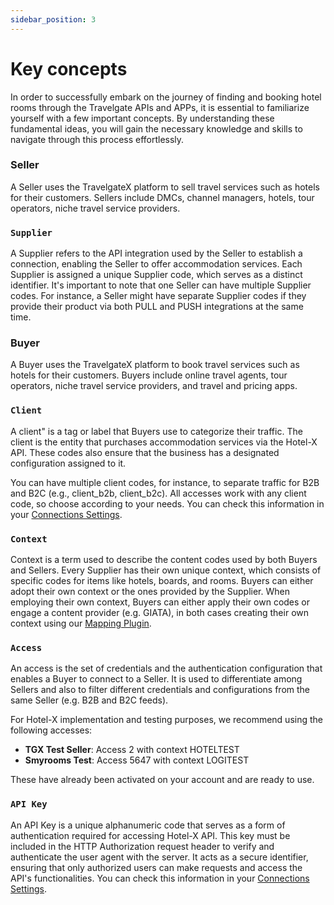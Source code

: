 ```yaml
---
sidebar_position: 3
---
```


# Key concepts

In order to successfully embark on the journey of finding and booking hotel rooms through the Travelgate APIs and APPs, it is essential to familiarize yourself with a few important concepts. By understanding these fundamental ideas, you will gain the necessary knowledge and skills to navigate through this process effortlessly.

### Seller
A Seller uses the TravelgateX platform to sell travel services such as hotels for their customers. Sellers include DMCs, channel managers, hotels, tour operators, niche travel service providers.

### `Supplier`
A Supplier refers to the API integration used by the Seller to establish a connection, enabling the Seller to offer accommodation services. Each Supplier is assigned a unique Supplier code, which serves as a distinct identifier. It's important to note that one Seller can have multiple Supplier codes. For instance, a Seller might have separate Supplier codes if they provide their product via both PULL and PUSH integrations at the same time.

### Buyer
A Buyer uses the TravelgateX platform to book travel services such as hotels for their customers. Buyers include online travel agents, tour operators, niche travel service providers, and travel and pricing apps.

### `Client`
A client" is a tag or label that Buyers use to categorize their traffic. The client is the entity that purchases accommodation services via the Hotel-X API. These codes also ensure that the business has a designated configuration assigned to it.

You can have multiple client codes, for instance, to separate traffic for B2B and B2C (e.g., client_b2b, client_b2c). All accesses work with any client code, so choose according to your needs. You can check this information in your [Connections Settings](https://app.travelgatex.com/connections/settings).

### `Context`
Context is a term used to describe the content codes used by both Buyers and Sellers. Every Supplier has their own unique context, which consists of specific codes for items like hotels, boards, and rooms. Buyers can either adopt their own context or the ones provided by the Supplier. When employing their own context, Buyers can either apply their own codes or engage a content provider (e.g. GIATA), in both cases creating their own context using our [Mapping Plugin](../apis/for-buyers/hotel-x-pull-buyers-api/plugins/mapping.md).

### `Access`
An access is the set of credentials and the authentication configuration that enables a Buyer to connect to a Seller. It is used to differentiate among Sellers and also to filter different credentials and configurations from the same Seller (e.g. B2B and B2C feeds). 

For Hotel-X implementation and testing purposes, we recommend using the following 
accesses:

* **TGX Test Seller**: Access 2 with context HOTELTEST
* **Smyrooms Test**: Access 5647 with context LOGITEST

These have already been activated on your account and are ready to use.

### `API Key`

An API Key is a unique alphanumeric code that serves as a form of authentication required for accessing Hotel-X API. This key must be included in the HTTP Authorization request header to verify and authenticate the user agent with the server. It acts as a secure identifier, ensuring that only authorized users can make requests and access the API's functionalities. You can check this information in your [Connections Settings](https://app.travelgatex.com/connections/settings).
